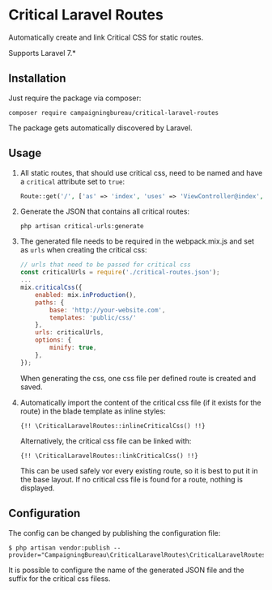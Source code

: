 # Critical Laravel Routes

Automatically create and link Critical CSS for static routes.

Supports Laravel 7.*

## Installation

Just require the package via composer:

```
composer require campaigningbureau/critical-laravel-routes
```

The package gets automatically discovered by Laravel.

## Usage

1. All static routes, that should use critical css, need to be named and have a `critical` attribute set to `true`:
   ```php
   Route::get('/', ['as' => 'index', 'uses' => 'ViewController@index', 'critical' => true]);
   ```

2. Generate the JSON that contains all critical routes:
   ```shell
   php artisan critical-urls:generate
   ```

3. The generated file needs to be required in the webpack.mix.js and set as `urls` when creating the critical css:
   ```javascript
   // urls that need to be passed for critical css
   const criticalUrls = require('./critical-routes.json');
   ...
   mix.criticalCss({
       enabled: mix.inProduction(),
       paths: {
           base: 'http://your-website.com',
           templates: 'public/css/'
       },
       urls: criticalUrls,
       options: {
           minify: true,
       },
   });
   ```
   When generating the css, one css file per defined route is created and saved.

4. Automatically import the content of the critical css file (if it exists for the route) in the blade template as
   inline styles:

   ```
   {!! \CriticalLaravelRoutes::inlineCriticalCss() !!}
   ```

   Alternatively, the critical css file can be linked with:

   ```
   {!! \CriticalLaravelRoutes::linkCriticalCss() !!}
   ```

   This can be used safely vor every existing route, so it is best to put it in the base layout. If no critical css file
   is found for a route, nothing is displayed.

## Configuration

The config can be changed by publishing the configuration file:

```shell
$ php artisan vendor:publish --provider="CampaigningBureau\CriticalLaravelRoutes\CriticalLaravelRoutesServiceProvider"
```

It is possible to configure the name of the generated JSON file and the suffix for the critical css filess.
